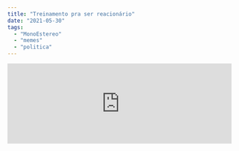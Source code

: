 ```yaml
---
title: "Treinamento pra ser reacionário"
date: "2021-05-30"
tags: 
  - "MonoEstereo"
  - "memes"
  - "politica"
---
```


<iframe src="https://anchor.fm/MonoEstéreo/embed/episodes/Treinamento-pra-ser-reacionrio-e11rpe3" height="180px" width="100%" frameborder="0" scrolling="no" style="width:100%;height:180px"></iframe>
